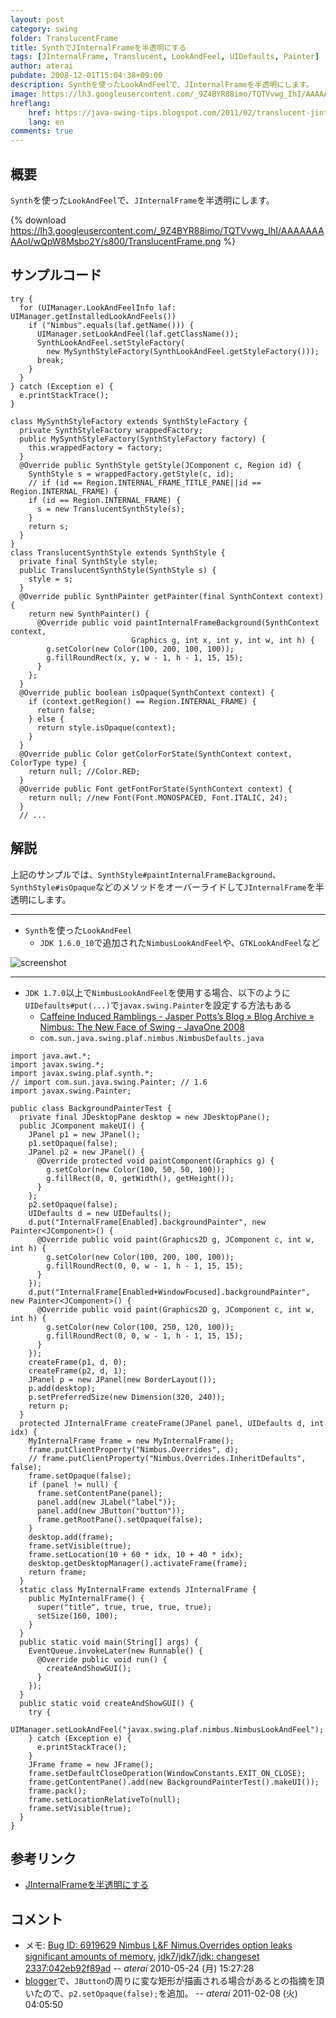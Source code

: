 ```yaml
---
layout: post
category: swing
folder: TranslucentFrame
title: SynthでJInternalFrameを半透明にする
tags: [JInternalFrame, Translucent, LookAndFeel, UIDefaults, Painter]
author: aterai
pubdate: 2008-12-01T15:04:38+09:00
description: Synthを使ったLookAndFeelで、JInternalFrameを半透明にします。
image: https://lh3.googleusercontent.com/_9Z4BYR88imo/TQTVvwg_IhI/AAAAAAAAAoI/wQpW8Msbo2Y/s800/TranslucentFrame.png
hreflang:
    href: https://java-swing-tips.blogspot.com/2011/02/translucent-jinternalframe-nimbus.html
    lang: en
comments: true
---
```

## 概要
`Synth`を使った`LookAndFeel`で、`JInternalFrame`を半透明にします。

{% download https://lh3.googleusercontent.com/_9Z4BYR88imo/TQTVvwg_IhI/AAAAAAAAAoI/wQpW8Msbo2Y/s800/TranslucentFrame.png %}

## サンプルコード
<pre class="prettyprint"><code>try {
  for (UIManager.LookAndFeelInfo laf: UIManager.getInstalledLookAndFeels())
    if ("Nimbus".equals(laf.getName())) {
      UIManager.setLookAndFeel(laf.getClassName());
      SynthLookAndFeel.setStyleFactory(
        new MySynthStyleFactory(SynthLookAndFeel.getStyleFactory()));
      break;
    }
  }
} catch (Exception e) {
  e.printStackTrace();
}
</code></pre>
<pre class="prettyprint"><code>class MySynthStyleFactory extends SynthStyleFactory {
  private SynthStyleFactory wrappedFactory;
  public MySynthStyleFactory(SynthStyleFactory factory) {
    this.wrappedFactory = factory;
  }
  @Override public SynthStyle getStyle(JComponent c, Region id) {
    SynthStyle s = wrappedFactory.getStyle(c, id);
    // if (id == Region.INTERNAL_FRAME_TITLE_PANE||id == Region.INTERNAL_FRAME) {
    if (id == Region.INTERNAL_FRAME) {
      s = new TranslucentSynthStyle(s);
    }
    return s;
  }
}
class TranslucentSynthStyle extends SynthStyle {
  private final SynthStyle style;
  public TranslucentSynthStyle(SynthStyle s) {
    style = s;
  }
  @Override public SynthPainter getPainter(final SynthContext context) {
    return new SynthPainter() {
      @Override public void paintInternalFrameBackground(SynthContext context,
                           Graphics g, int x, int y, int w, int h) {
        g.setColor(new Color(100, 200, 100, 100));
        g.fillRoundRect(x, y, w - 1, h - 1, 15, 15);
      }
    };
  }
  @Override public boolean isOpaque(SynthContext context) {
    if (context.getRegion() == Region.INTERNAL_FRAME) {
      return false;
    } else {
      return style.isOpaque(context);
    }
  }
  @Override public Color getColorForState(SynthContext context, ColorType type) {
    return null; //Color.RED;
  }
  @Override public Font getFontForState(SynthContext context) {
    return null; //new Font(Font.MONOSPACED, Font.ITALIC, 24);
  }
  // ...
</code></pre>

## 解説
上記のサンプルでは、`SynthStyle#paintInternalFrameBackground`、`SynthStyle#isOpaque`などのメソッドをオーバーライドして`JInternalFrame`を半透明にします。

- - - -
- `Synth`を使った`LookAndFeel`
    - `JDK 1.6.0_10`で追加された`NimbusLookAndFeel`や、`GTKLookAndFeel`など

<!-- dummy comment line for breaking list -->

![screenshot](https://lh6.googleusercontent.com/_9Z4BYR88imo/TQTVyfycduI/AAAAAAAAAoM/r6DySDZjSGA/s800/TranslucentFrame1.png)

- - - -
- `JDK 1.7.0`以上で`NimbusLookAndFeel`を使用する場合、以下のように`UIDefaults#put(...)`で`javax.swing.Painter`を設定する方法もある
    - [Caffeine Induced Ramblings - Jasper Potts’s Blog  » Blog Archive   » Nimbus: The New Face of Swing - JavaOne 2008](http://www.jasperpotts.com/blog/2009/01/nimbus-the-new-face-of-swing-javaone-2008/)
    - `com.sun.java.swing.plaf.nimbus.NimbusDefaults.java`

<!-- dummy comment line for breaking list -->

<pre class="prettyprint"><code>import java.awt.*;
import javax.swing.*;
import javax.swing.plaf.synth.*;
// import com.sun.java.swing.Painter; // 1.6
import javax.swing.Painter;

public class BackgroundPainterTest {
  private final JDesktopPane desktop = new JDesktopPane();
  public JComponent makeUI() {
    JPanel p1 = new JPanel();
    p1.setOpaque(false);
    JPanel p2 = new JPanel() {
      @Override protected void paintComponent(Graphics g) {
        g.setColor(new Color(100, 50, 50, 100));
        g.fillRect(0, 0, getWidth(), getHeight());
      }
    };
    p2.setOpaque(false);
    UIDefaults d = new UIDefaults();
    d.put("InternalFrame[Enabled].backgroundPainter", new Painter&lt;JComponent&gt;() {
      @Override public void paint(Graphics2D g, JComponent c, int w, int h) {
        g.setColor(new Color(100, 200, 100, 100));
        g.fillRoundRect(0, 0, w - 1, h - 1, 15, 15);
      }
    });
    d.put("InternalFrame[Enabled+WindowFocused].backgroundPainter", new Painter&lt;JComponent&gt;() {
      @Override public void paint(Graphics2D g, JComponent c, int w, int h) {
        g.setColor(new Color(100, 250, 120, 100));
        g.fillRoundRect(0, 0, w - 1, h - 1, 15, 15);
      }
    });
    createFrame(p1, d, 0);
    createFrame(p2, d, 1);
    JPanel p = new JPanel(new BorderLayout());
    p.add(desktop);
    p.setPreferredSize(new Dimension(320, 240));
    return p;
  }
  protected JInternalFrame createFrame(JPanel panel, UIDefaults d, int idx) {
    MyInternalFrame frame = new MyInternalFrame();
    frame.putClientProperty("Nimbus.Overrides", d);
    // frame.putClientProperty("Nimbus.Overrides.InheritDefaults", false);
    frame.setOpaque(false);
    if (panel != null) {
      frame.setContentPane(panel);
      panel.add(new JLabel("label"));
      panel.add(new JButton("button"));
      frame.getRootPane().setOpaque(false);
    }
    desktop.add(frame);
    frame.setVisible(true);
    frame.setLocation(10 + 60 * idx, 10 + 40 * idx);
    desktop.getDesktopManager().activateFrame(frame);
    return frame;
  }
  static class MyInternalFrame extends JInternalFrame {
    public MyInternalFrame() {
      super("title", true, true, true, true);
      setSize(160, 100);
    }
  }
  public static void main(String[] args) {
    EventQueue.invokeLater(new Runnable() {
      @Override public void run() {
        createAndShowGUI();
      }
    });
  }
  public static void createAndShowGUI() {
    try {
      UIManager.setLookAndFeel("javax.swing.plaf.nimbus.NimbusLookAndFeel");
    } catch (Exception e) {
      e.printStackTrace();
    }
    JFrame frame = new JFrame();
    frame.setDefaultCloseOperation(WindowConstants.EXIT_ON_CLOSE);
    frame.getContentPane().add(new BackgroundPainterTest().makeUI());
    frame.pack();
    frame.setLocationRelativeTo(null);
    frame.setVisible(true);
  }
}
</code></pre>

## 参考リンク
- [JInternalFrameを半透明にする](https://ateraimemo.com/Swing/TransparentFrame.html)

<!-- dummy comment line for breaking list -->

## コメント
- メモ: [Bug ID: 6919629 Nimbus L&F Nimus.Overrides option leaks significant amounts of memory](https://bugs.openjdk.java.net/browse/JDK-6919629), [jdk7/jdk7/jdk: changeset 2337:042eb92f89ad](http://hg.openjdk.java.net/jdk7/jdk7/jdk/rev/042eb92f89ad) -- *aterai* 2010-05-24 (月) 15:27:28
- [blogger](https://java-swing-tips.blogspot.com)で、`JButton`の周りに変な矩形が描画される場合があるとの指摘を頂いたので、`p2.setOpaque(false);`を追加。 -- *aterai* 2011-02-08 (火) 04:05:50

<!-- dummy comment line for breaking list -->
